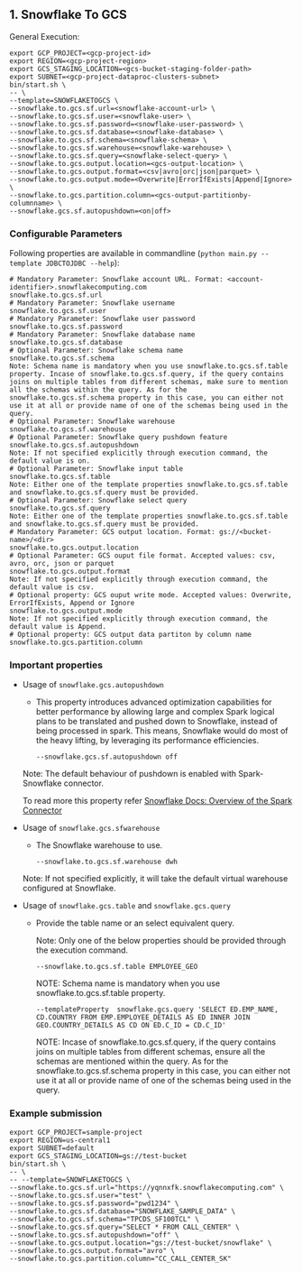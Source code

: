 ## 1. Snowflake To GCS

General Execution:

```
export GCP_PROJECT=<gcp-project-id>
export REGION=<gcp-project-region>
export GCS_STAGING_LOCATION=<gcs-bucket-staging-folder-path>
export SUBNET=<gcp-project-dataproc-clusters-subnet>
bin/start.sh \
-- \
--template=SNOWFLAKETOGCS \
--snowflake.to.gcs.sf.url=<snowflake-account-url> \
--snowflake.to.gcs.sf.user=<snowflake-user> \
--snowflake.to.gcs.sf.password=<snowflake-user-password> \
--snowflake.to.gcs.sf.database=<snowflake-database> \
--snowflake.to.gcs.sf.schema=<snowflake-schema> \
--snowflake.to.gcs.sf.warehouse=<snowflake-warehouse> \
--snowflake.to.gcs.sf.query=<snowflake-select-query> \
--snowflake.to.gcs.output.location=<gcs-output-location> \
--snowflake.to.gcs.output.format=<csv|avro|orc|json|parquet> \
--snowflake.to.gcs.output.mode=<Overwrite|ErrorIfExists|Append|Ignore> \
--snowflake.to.gcs.partition.column=<gcs-output-partitionby-columnname> \
--snowflake.gcs.sf.autopushdown=<on|off>
```

### Configurable Parameters
Following properties are available in commandline (`python main.py --template JDBCTOJDBC --help`):

```
# Mandatory Parameter: Snowflake account URL. Format: <account-identifier>.snowflakecomputing.com
snowflake.to.gcs.sf.url
# Mandatory Parameter: Snowflake username
snowflake.to.gcs.sf.user
# Mandatory Parameter: Snowflake user password
snowflake.to.gcs.sf.password
# Mandatory Parameter: Snowflake database name
snowflake.to.gcs.sf.database
# Optional Parameter: Snowflake schema name
snowflake.to.gcs.sf.schema
Note: Schema name is mandatory when you use snowflake.to.gcs.sf.table property. Incase of snowflake.to.gcs.sf.query, if the query contains joins on multiple tables from different schemas, make sure to mention all the schemas within the query. As for the snowflake.to.gcs.sf.schema property in this case, you can either not use it at all or provide name of one of the schemas being used in the query.
# Optional Parameter: Snowflake warehouse
snowflake.to.gcs.sf.warehouse
# Optional Parameter: Snowflake query pushdown feature
snowflake.to.gcs.sf.autopushdown
Note: If not specified explicitly through execution command, the default value is on.
# Optional Parameter: Snowflake input table
snowflake.to.gcs.sf.table
Note: Either one of the template properties snowflake.to.gcs.sf.table and snowflake.to.gcs.sf.query must be provided.
# Optional Parameter: Snowflake select query
snowflake.to.gcs.sf.query
Note: Either one of the template properties snowflake.to.gcs.sf.table and snowflake.to.gcs.sf.query must be provided.
# Mandatory Parameter: GCS output location. Format: gs://<bucket-name>/<dir>
snowflake.to.gcs.output.location
# Optional Parameter: GCS ouput file format. Accepted values: csv, avro, orc, json or parquet
snowflake.to.gcs.output.format
Note: If not specified explicitly through execution command, the default value is csv.
# Optional property: GCS ouput write mode. Accepted values: Overwrite, ErrorIfExists, Append or Ignore
snowflake.to.gcs.output.mode
Note: If not specified explicitly through execution command, the default value is Append.
# Optional property: GCS output data partiton by column name
snowflake.to.gcs.partition.column
```

### Important properties

* Usage of `snowflake.gcs.autopushdown`
    * This property introduces advanced optimization capabilities for better performance by allowing large and complex Spark logical plans to be translated and pushed down to Snowflake, instead of being processed in spark. This means, Snowflake would do most of the heavy lifting, by leveraging its performance efficiencies.
        ```
        --snowflake.gcs.sf.autopushdown off
        ```
    Note: The default behaviour of pushdown is enabled with Spark-Snowflake connector.

    To read more this property refer [Snowflake Docs: Overview of the Spark Connector](https://docs.snowflake.com/en/user-guide/spark-connector-overview.html#query-pushdown)

* Usage of `snowflake.gcs.sfwarehouse`
    * The Snowflake warehouse to use.
        ```
        --snowflake.to.gcs.sf.warehouse dwh
        ```
    Note: If not specified explicitly, it will take the default virtual warehouse configured at Snowflake.

* Usage of `snowflake.gcs.table` and `snowflake.gcs.query`
    * Provide the table name or an select equivalent query.
      
      Note: Only one of the below properties should be provided through the execution command.
        ```
        --snowflake.to.gcs.sf.table EMPLOYEE_GEO
        ```
        NOTE: Schema name is mandatory when you use snowflake.to.gcs.sf.table property. 

        ```
        --templateProperty  snowflake.gcs.query 'SELECT ED.EMP_NAME, CD.COUNTRY FROM EMP.EMPLOYEE_DETAILS AS ED INNER JOIN GEO.COUNTRY_DETAILS AS CD ON ED.C_ID = CD.C_ID'
        ```
        NOTE: Incase of snowflake.to.gcs.sf.query, if the query contains joins on multiple tables from different schemas, ensure all the schemas are mentioned within the query. As for the snowflake.to.gcs.sf.schema property in this case, you can either not use it at all or provide name of one of the schemas being used in the query.


### Example submission
```
export GCP_PROJECT=sample-project
export REGION=us-central1
export SUBNET=default
export GCS_STAGING_LOCATION=gs://test-bucket
bin/start.sh \
-- \
-- --template=SNOWFLAKETOGCS \
--snowflake.to.gcs.sf.url="https://yqnnxfk.snowflakecomputing.com" \
--snowflake.to.gcs.sf.user="test" \
--snowflake.to.gcs.sf.password="pwd1234" \
--snowflake.to.gcs.sf.database="SNOWFLAKE_SAMPLE_DATA" \
--snowflake.to.gcs.sf.schema="TPCDS_SF100TCL" \
--snowflake.to.gcs.sf.query="SELECT * FROM CALL_CENTER" \
--snowflake.to.gcs.sf.autopushdown="off" \
--snowflake.to.gcs.output.location="gs://test-bucket/snowflake" \
--snowflake.to.gcs.output.format="avro" \
--snowflake.to.gcs.partition.column="CC_CALL_CENTER_SK" 
```